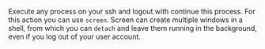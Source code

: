 Execute any process on your ssh and logout with continue this process. For this action you can use `screen`.
Screen can create multiple windows in a shell, from which you can `detach` and leave them running in the background, even if you log out of your user account.